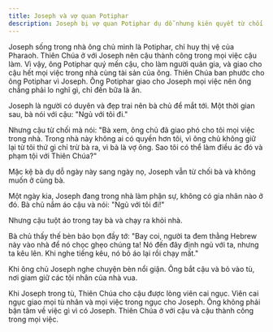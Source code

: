 ```yaml
---
title: Joseph và vợ quan Potiphar
description: Joseph bị vợ quan Potiphar dụ dỗ nhưng kiên quyết từ chối, dẫn đến bị vu oan và bị tống vào tù. Dù vậy, Thiên Chúa vẫn ở bên Joseph, giúp cậu thành công và được tin tưởng trong ngục.
---
```


Joseph sống trong nhà ông chủ mình là Potiphar, chỉ huy thị vệ của Pharaoh. Thiên Chúa ở với Joseph nên cậu thành công trong mọi việc cậu làm. Vì vậy, ông Potiphar quý mến cậu, cho làm người quản gia, và giao cho cậu hết mọi việc trong nhà cùng tài sản của ông. Thiên Chúa ban phước cho ông Potiphar vì Joseph. Ông Potiphar giao cho Joseph mọi việc nên ông chẳng phải lo nghĩ gì, chỉ đến bữa là ăn.

Joseph là người có duyên và đẹp trai nên bà chủ để mắt tới. Một thời gian sau, bà nói với cậu: "Ngủ với tôi đi."

Nhưng cậu từ chối mà nói: "Bà xem, ông chủ đã giao phó cho tôi mọi việc trong nhà. Trong nhà này không ai có quyền hơn tôi, vì ông chủ không giữ lại từ tôi thứ gì chỉ trừ bà ra, vì bà là vợ ông. Sao tôi có thể làm điều ác đó và phạm tội với Thiên Chúa?"

Mặc kệ bà dụ dỗ ngày này sang ngày nọ, Joseph vẫn từ chối bà và không muốn ở cùng bà.

Một ngày kia, Joseph đang trong nhà làm phận sự, không có gia nhân nào ở đó. Bà chủ nắm áo cậu và nói: "Ngủ với tôi đi!"

Nhưng cậu tuột áo trong tay bà và chạy ra khỏi nhà.

Bà chủ thấy thế bèn bảo bọn đầy tớ: "Bay coi, người ta đem thằng Hebrew này vào nhà để nó chọc ghẹo chúng ta! Nó đến đây định ngủ với ta, nhưng ta kêu lên. Khi nghe tiếng kêu, nó bỏ áo lại rồi chạy mất."

Khi ông chủ Joseph nghe chuyện bèn nổi giận. Ông bắt cậu và bỏ vào tù, nơi giam giữ các tội nhân của nhà vua.

Khi Joseph trong tù, Thiên Chúa cho cậu được lòng viên cai ngục. Viên cai ngục giao mọi tù nhân và mọi việc trong ngục cho Joseph. Ông không phải bận tâm về việc gì vì có Joseph. Thiên Chúa ở với cậu và cậu thành công trong mọi việc.
